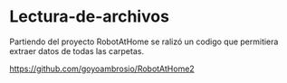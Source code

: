 # Lectura-de-archivos
Partiendo del proyecto RobotAtHome se ralizó un codigo que permitiera extraer datos de todas las carpetas.

https://github.com/goyoambrosio/RobotAtHome2

